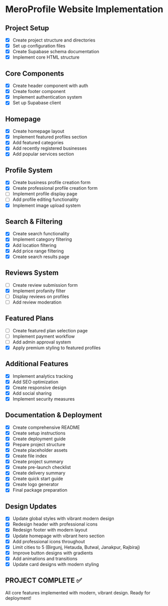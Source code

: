 # MeroProfile Website Implementation

## Project Setup
- [x] Create project structure and directories
- [x] Set up configuration files
- [x] Create Supabase schema documentation
- [x] Implement core HTML structure

## Core Components
- [x] Create header component with auth
- [x] Create footer component
- [x] Implement authentication system
- [x] Set up Supabase client

## Homepage
- [x] Create homepage layout
- [x] Implement featured profiles section
- [x] Add featured categories
- [x] Add recently registered businesses
- [x] Add popular services section

## Profile System
- [x] Create business profile creation form
- [x] Create professional profile creation form
- [ ] Implement profile display page
- [ ] Add profile editing functionality
- [x] Implement image upload system

## Search & Filtering
- [x] Create search functionality
- [x] Implement category filtering
- [x] Add location filtering
- [x] Add price range filtering
- [x] Create search results page

## Reviews System
- [ ] Create review submission form
- [x] Implement profanity filter
- [ ] Display reviews on profiles
- [ ] Add review moderation

## Featured Plans
- [ ] Create featured plan selection page
- [ ] Implement payment workflow
- [ ] Add admin approval system
- [x] Apply premium styling to featured profiles

## Additional Features
- [x] Implement analytics tracking
- [x] Add SEO optimization
- [x] Create responsive design
- [x] Add social sharing
- [x] Implement security measures

## Documentation & Deployment
- [x] Create comprehensive README
- [x] Create setup instructions
- [x] Create deployment guide
- [x] Prepare project structure
- [x] Create placeholder assets
- [x] Create file index
- [x] Create project summary
- [x] Create pre-launch checklist
- [x] Create delivery summary
- [x] Create quick start guide
- [x] Create logo generator
- [x] Final package preparation

## Design Updates
- [x] Update global styles with vibrant modern design
- [x] Redesign header with professional icons
- [x] Redesign footer with modern layout
- [x] Update homepage with vibrant hero section
- [x] Add professional icons throughout
- [x] Limit cities to 5 (Birgunj, Hetauda, Butwal, Janakpur, Rajbiraj)
- [x] Improve button designs with gradients
- [x] Add animations and transitions
- [x] Update card designs with modern styling

## PROJECT COMPLETE ✅
All core features implemented with modern, vibrant design. Ready for deployment!
